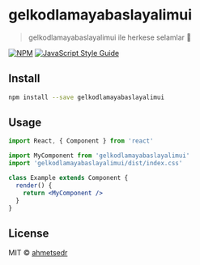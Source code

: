 # gelkodlamayabaslayalimui

> gelkodlamayabaslayalimui ile herkese selamlar 🙌

[![NPM](https://img.shields.io/npm/v/gelkodlamayabaslayalimui.svg)](https://www.npmjs.com/package/gelkodlamayabaslayalimui) [![JavaScript Style Guide](https://img.shields.io/badge/code_style-standard-brightgreen.svg)](https://standardjs.com)

## Install

```bash
npm install --save gelkodlamayabaslayalimui
```

## Usage

```jsx
import React, { Component } from 'react'

import MyComponent from 'gelkodlamayabaslayalimui'
import 'gelkodlamayabaslayalimui/dist/index.css'

class Example extends Component {
  render() {
    return <MyComponent />
  }
}
```

## License

MIT © [ahmetsedr](https://github.com/ahmetsedr)
